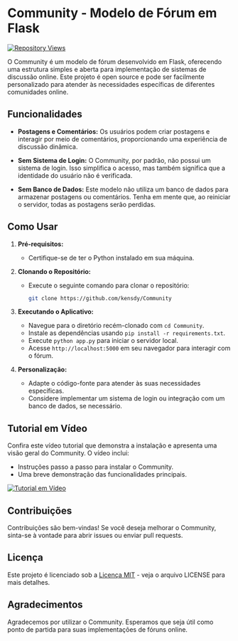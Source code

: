 # Community - Modelo de Fórum em Flask

[![Repository Views](https://komarev.com/ghpvc/?username=kensdycommunity&label=Views&color=brightgreen)](https://github.com/kensdy/Community)

O Community é um modelo de fórum desenvolvido em Flask, oferecendo uma estrutura simples e aberta para implementação de sistemas de discussão online. Este projeto é open source e pode ser facilmente personalizado para atender às necessidades específicas de diferentes comunidades online.

## Funcionalidades

- **Postagens e Comentários:** Os usuários podem criar postagens e interagir por meio de comentários, proporcionando uma experiência de discussão dinâmica.

- **Sem Sistema de Login:** O Community, por padrão, não possui um sistema de login. Isso simplifica o acesso, mas também significa que a identidade do usuário não é verificada.

- **Sem Banco de Dados:** Este modelo não utiliza um banco de dados para armazenar postagens ou comentários. Tenha em mente que, ao reiniciar o servidor, todas as postagens serão perdidas.

## Como Usar

1. **Pré-requisitos:**
   - Certifique-se de ter o Python instalado em sua máquina.

2. **Clonando o Repositório:**
   - Execute o seguinte comando para clonar o repositório:
     ```bash
     git clone https://github.com/kensdy/Community
     ```
3. **Executando o Aplicativo:**
   - Navegue para o diretório recém-clonado com `cd Community`.
   - Instale as dependências usando `pip install -r requirements.txt`.
   - Execute `python app.py` para iniciar o servidor local.
   - Acesse `http://localhost:5000` em seu navegador para interagir com o fórum.

4. **Personalização:**
   - Adapte o código-fonte para atender às suas necessidades específicas.
   - Considere implementar um sistema de login ou integração com um banco de dados, se necessário.

## Tutorial em Vídeo

Confira este vídeo tutorial que demonstra a instalação e apresenta uma visão geral do Community. O vídeo inclui:

- Instruções passo a passo para instalar o Community.
- Uma breve demonstração das funcionalidades principais.

[![Tutorial em Vídeo](https://img.youtube.com/vi/j09MK7o5NCU/0.jpg)](https://www.youtube.com/watch?v=j09MK7o5NCU)


## Contribuições

Contribuições são bem-vindas! Se você deseja melhorar o Community, sinta-se à vontade para abrir issues ou enviar pull requests.

## Licença

Este projeto é licenciado sob a [Licença MIT](LICENSE) - veja o arquivo LICENSE para mais detalhes.

## Agradecimentos

Agradecemos por utilizar o Community. Esperamos que seja útil como ponto de partida para suas implementações de fóruns online.
